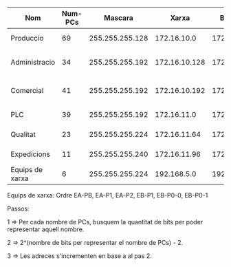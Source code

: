 |Nom|Num-PCs|Mascara|Xarxa|Broadcast|Rang|Rang Usat|
|---|---|---|---|---|---|---|
|Produccio|	69|		255.255.255.128|	172.16.10.0|	172.16.10.127|		.1 a .126|	.1 a .69|		
|Administracio|	34|		255.255.255.192|	172.16.10.128|	172.16.10.191|		.129 a .190|	.129 a .162|		
|Comercial|	41|		255.255.255.192|	172.16.10.192|	172.16.10.255|		.193 a .254|	.193 a .233|		
|PLC	|	39|		255.255.255.192|	172.16.11.0|	172.16.11.63|		.1 a .62|	.1 a .39|		
|Qualitat|	23|		255.255.255.224|	172.16.11.64|	172.16.11.95|		.65 a .94|	.65 a .87|		
|Expedicions|	11|		255.255.255.240|	172.16.11.96|	172.16.11.111|		.97 a .110|	.97 a .107|
|Equips de xarxa| 6 | 255.255.255.224| 192.168.5.0| 192.168.5.255| .1 a .255| .1 a .6|

Equips de xarxa: Ordre EA-PB, EA-P1, EA-P2, EB-P1, EB-P0-0, EB-P0-1


Passos:

1 => Per cada nombre de PCs, busquem la quantitat de bits per poder representar aquell nombre.

2 => 2^(nombre de bits per representar el nombre de PCs) - 2.

3 => Les adreces s'incrementen en base a al pas 2.
